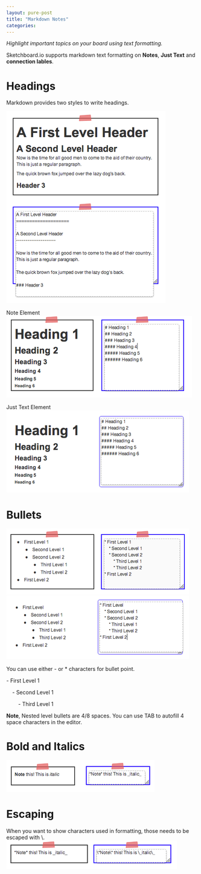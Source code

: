 ```yaml
---
layout: pure-post
title: "Markdown Notes"
categories: 
---
```


_Highlight important topics on your board using text formatting._

Sketchboard.io supports markdown text formatting on **Notes**, **Just Text** and **connection lables**.

Headings
========

Markdown provides two styles to write headings.

![Heading Example](/img/Setext-heading-example.png)

Note Element
![Heading Syntax (Notes)](/img/note-heading-markdown.png)

Just Text Element
![Heading Just Text](/img/just-text-heading.png)

Bullets
=======

![Notes Bullets Syntax](/img/note-bullets-markdown2.png)
![Just Text Bullets](/img/just-text-bullets.png)

You can use either - or * characters for bullet point.

\- First Level 1

&nbsp;&nbsp;&nbsp;&nbsp;- Second Level 1

&nbsp;&nbsp;&nbsp;&nbsp;&nbsp;&nbsp;&nbsp;&nbsp;- Third Level 1

__Note__, Nested level bullets are 4/8 spaces. You can use
TAB to autofill 4 space characters in the editor.

Bold and Italics
================

![Bold and Italic](/img/note-bold-italic.png)

Escaping
========
When you want to show characters used in formatting, those needs to be
escaped with \\.
![Note Escaping](/img/note-escaping.png)
